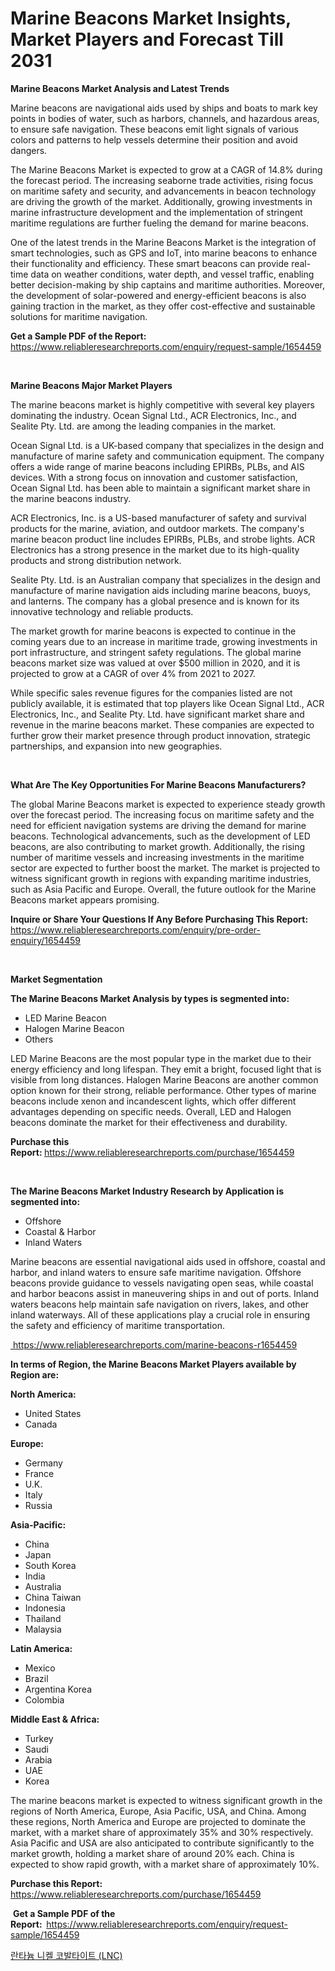<p><h1>Marine Beacons Market Insights, Market Players and Forecast Till 2031</h1></p><p><strong>Marine Beacons Market Analysis and Latest Trends</strong></p>
<p><p>Marine beacons are navigational aids used by ships and boats to mark key points in bodies of water, such as harbors, channels, and hazardous areas, to ensure safe navigation. These beacons emit light signals of various colors and patterns to help vessels determine their position and avoid dangers.</p><p>The Marine Beacons Market is expected to grow at a CAGR of 14.8% during the forecast period. The increasing seaborne trade activities, rising focus on maritime safety and security, and advancements in beacon technology are driving the growth of the market. Additionally, growing investments in marine infrastructure development and the implementation of stringent maritime regulations are further fueling the demand for marine beacons.</p><p>One of the latest trends in the Marine Beacons Market is the integration of smart technologies, such as GPS and IoT, into marine beacons to enhance their functionality and efficiency. These smart beacons can provide real-time data on weather conditions, water depth, and vessel traffic, enabling better decision-making by ship captains and maritime authorities. Moreover, the development of solar-powered and energy-efficient beacons is also gaining traction in the market, as they offer cost-effective and sustainable solutions for maritime navigation.</p></p>
<p><strong>Get a Sample PDF of the Report:&nbsp;</strong> <a href="https://www.reliableresearchreports.com/enquiry/request-sample/1654459">https://www.reliableresearchreports.com/enquiry/request-sample/1654459</a></p>
<p>&nbsp;</p>
<p><strong>Marine Beacons Major Market Players</strong></p>
<p><p>The marine beacons market is highly competitive with several key players dominating the industry. Ocean Signal Ltd., ACR Electronics, Inc., and Sealite Pty. Ltd. are among the leading companies in the market. </p><p>Ocean Signal Ltd. is a UK-based company that specializes in the design and manufacture of marine safety and communication equipment. The company offers a wide range of marine beacons including EPIRBs, PLBs, and AIS devices. With a strong focus on innovation and customer satisfaction, Ocean Signal Ltd. has been able to maintain a significant market share in the marine beacons industry.</p><p>ACR Electronics, Inc. is a US-based manufacturer of safety and survival products for the marine, aviation, and outdoor markets. The company's marine beacon product line includes EPIRBs, PLBs, and strobe lights. ACR Electronics has a strong presence in the market due to its high-quality products and strong distribution network.</p><p>Sealite Pty. Ltd. is an Australian company that specializes in the design and manufacture of marine navigation aids including marine beacons, buoys, and lanterns. The company has a global presence and is known for its innovative technology and reliable products.</p><p>The market growth for marine beacons is expected to continue in the coming years due to an increase in maritime trade, growing investments in port infrastructure, and stringent safety regulations. The global marine beacons market size was valued at over $500 million in 2020, and it is projected to grow at a CAGR of over 4% from 2021 to 2027.</p><p>While specific sales revenue figures for the companies listed are not publicly available, it is estimated that top players like Ocean Signal Ltd., ACR Electronics, Inc., and Sealite Pty. Ltd. have significant market share and revenue in the marine beacons market. These companies are expected to further grow their market presence through product innovation, strategic partnerships, and expansion into new geographies.</p></p>
<p>&nbsp;</p>
<p><strong>What Are The Key Opportunities For Marine Beacons Manufacturers?</strong></p>
<p><p>The global Marine Beacons market is expected to experience steady growth over the forecast period. The increasing focus on maritime safety and the need for efficient navigation systems are driving the demand for marine beacons. Technological advancements, such as the development of LED beacons, are also contributing to market growth. Additionally, the rising number of maritime vessels and increasing investments in the maritime sector are expected to further boost the market. The market is projected to witness significant growth in regions with expanding maritime industries, such as Asia Pacific and Europe. Overall, the future outlook for the Marine Beacons market appears promising.</p></p>
<p><strong>Inquire or Share Your Questions If Any Before Purchasing This Report:</strong> <a href="https://www.reliableresearchreports.com/enquiry/pre-order-enquiry/1654459">https://www.reliableresearchreports.com/enquiry/pre-order-enquiry/1654459</a></p>
<p>&nbsp;</p>
<p><strong>Market Segmentation</strong></p>
<p><strong>The Marine Beacons Market Analysis by types is segmented into:</strong></p>
<p><ul><li>LED Marine Beacon</li><li>Halogen Marine Beacon</li><li>Others</li></ul></p>
<p><p>LED Marine Beacons are the most popular type in the market due to their energy efficiency and long lifespan. They emit a bright, focused light that is visible from long distances. Halogen Marine Beacons are another common option known for their strong, reliable performance. Other types of marine beacons include xenon and incandescent lights, which offer different advantages depending on specific needs. Overall, LED and Halogen beacons dominate the market for their effectiveness and durability.</p></p>
<p><strong>Purchase this Report:&nbsp;</strong><a href="https://www.reliableresearchreports.com/purchase/1654459">https://www.reliableresearchreports.com/purchase/1654459</a></p>
<p>&nbsp;</p>
<p><strong>The Marine Beacons Market Industry Research by Application is segmented into:</strong></p>
<p><ul><li>Offshore</li><li>Coastal & Harbor</li><li>Inland Waters</li></ul></p>
<p><p>Marine beacons are essential navigational aids used in offshore, coastal and harbor, and inland waters to ensure safe maritime navigation. Offshore beacons provide guidance to vessels navigating open seas, while coastal and harbor beacons assist in maneuvering ships in and out of ports. Inland waters beacons help maintain safe navigation on rivers, lakes, and other inland waterways. All of these applications play a crucial role in ensuring the safety and efficiency of maritime transportation.</p></p>
<p><a href="https://www.reliableresearchreports.com/marine-beacons-r1654459">&nbsp;https://www.reliableresearchreports.com/marine-beacons-r1654459</a></p>
<p><strong>In terms of Region, the Marine Beacons Market Players available by Region are:</strong></p>
<p>
    <p> <strong> North America: </strong>
        <ul>
            <li>United States</li>
            <li>Canada</li>
        </ul>
        </p> 
    <p> <strong> Europe: </strong>
        <ul>
            <li>Germany</li>
            <li>France</li>
            <li>U.K.</li>
            <li>Italy</li>
            <li>Russia</li>
        </ul>
        </p> 
    <p> <strong> Asia-Pacific: </strong>
        <ul>
            <li>China</li>
            <li>Japan</li>
            <li>South Korea</li>
            <li>India</li>
            <li>Australia</li>
            <li>China Taiwan</li>
            <li>Indonesia</li>
            <li>Thailand</li>
            <li>Malaysia</li>
        </ul>
        </p> 
    <p> <strong> Latin America: </strong>
        <ul>
            <li>Mexico</li>
            <li>Brazil</li>
            <li>Argentina Korea</li>
            <li>Colombia</li>
        </ul>
        </p> 
    <p> <strong> Middle East & Africa: </strong>
        <ul>
            <li>Turkey</li>
            <li>Saudi</li>
            <li>Arabia</li>
            <li>UAE</li>
            <li>Korea</li>
        </ul>
    </p>
    </p>
<p><p>The marine beacons market is expected to witness significant growth in the regions of North America, Europe, Asia Pacific, USA, and China. Among these regions, North America and Europe are projected to dominate the market, with a market share of approximately 35% and 30% respectively. Asia Pacific and USA are also anticipated to contribute significantly to the market growth, holding a market share of around 20% each. China is expected to show rapid growth, with a market share of approximately 10%.</p></p>
<p><strong>Purchase this Report: </strong><a href="https://www.reliableresearchreports.com/purchase/1654459">https://www.reliableresearchreports.com/purchase/1654459</a></p>
<p>&nbsp;<strong>Get a Sample PDF of the Report:&nbsp;&nbsp;</strong><a href="https://www.reliableresearchreports.com/enquiry/request-sample/1654459">https://www.reliableresearchreports.com/enquiry/request-sample/1654459</a></p>
<p><strong></strong></p>
<p><p><a href="https://github.com/brendon65677/Market-Research-Report-List-2/blob/main/5850103173147.md">란타늄 니켈 코발타이트 (LNC)</a></p></p>